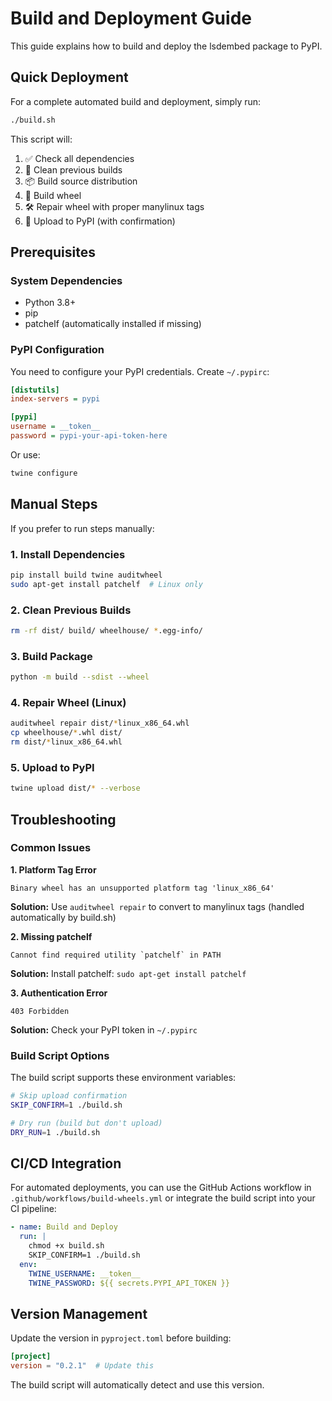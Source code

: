 # Build and Deployment Guide

This guide explains how to build and deploy the lsdembed package to PyPI.

## Quick Deployment

For a complete automated build and deployment, simply run:

```bash
./build.sh
```

This script will:
1. ✅ Check all dependencies
2. 🧹 Clean previous builds
3. 📦 Build source distribution
4. 🔧 Build wheel
5. 🛠️ Repair wheel with proper manylinux tags
6. 🚀 Upload to PyPI (with confirmation)

## Prerequisites

### System Dependencies
- Python 3.8+
- pip
- patchelf (automatically installed if missing)

### PyPI Configuration
You need to configure your PyPI credentials. Create `~/.pypirc`:

```ini
[distutils]
index-servers = pypi

[pypi]
username = __token__
password = pypi-your-api-token-here
```

Or use:
```bash
twine configure
```

## Manual Steps

If you prefer to run steps manually:

### 1. Install Dependencies
```bash
pip install build twine auditwheel
sudo apt-get install patchelf  # Linux only
```

### 2. Clean Previous Builds
```bash
rm -rf dist/ build/ wheelhouse/ *.egg-info/
```

### 3. Build Package
```bash
python -m build --sdist --wheel
```

### 4. Repair Wheel (Linux)
```bash
auditwheel repair dist/*linux_x86_64.whl
cp wheelhouse/*.whl dist/
rm dist/*linux_x86_64.whl
```

### 5. Upload to PyPI
```bash
twine upload dist/* --verbose
```

## Troubleshooting

### Common Issues

**1. Platform Tag Error**
```
Binary wheel has an unsupported platform tag 'linux_x86_64'
```
**Solution:** Use `auditwheel repair` to convert to manylinux tags (handled automatically by build.sh)

**2. Missing patchelf**
```
Cannot find required utility `patchelf` in PATH
```
**Solution:** Install patchelf: `sudo apt-get install patchelf`

**3. Authentication Error**
```
403 Forbidden
```
**Solution:** Check your PyPI token in `~/.pypirc`

### Build Script Options

The build script supports these environment variables:

```bash
# Skip upload confirmation
SKIP_CONFIRM=1 ./build.sh

# Dry run (build but don't upload)
DRY_RUN=1 ./build.sh
```

## CI/CD Integration

For automated deployments, you can use the GitHub Actions workflow in `.github/workflows/build-wheels.yml` or integrate the build script into your CI pipeline:

```yaml
- name: Build and Deploy
  run: |
    chmod +x build.sh
    SKIP_CONFIRM=1 ./build.sh
  env:
    TWINE_USERNAME: __token__
    TWINE_PASSWORD: ${{ secrets.PYPI_API_TOKEN }}
```

## Version Management

Update the version in `pyproject.toml` before building:

```toml
[project]
version = "0.2.1"  # Update this
```

The build script will automatically detect and use this version.